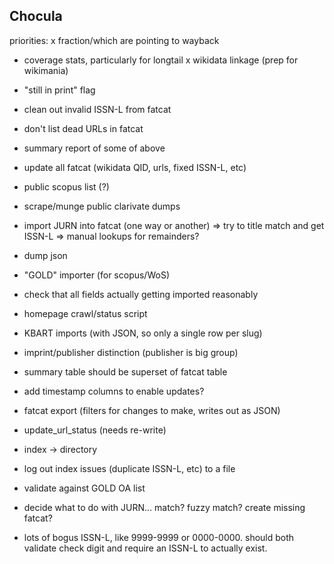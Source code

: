 
## Chocula

priorities:
x fraction/which are pointing to wayback
- coverage stats, particularly for longtail
x wikidata linkage (prep for wikimania)
- "still in print" flag
- clean out invalid ISSN-L from fatcat
- don't list dead URLs in fatcat
- summary report of some of above
- update all fatcat (wikidata QID, urls, fixed ISSN-L, etc)


- public scopus list (?)
- scrape/munge public clarivate dumps
- import JURN into fatcat (one way or another)
    => try to title match and get ISSN-L
    => manual lookups for remainders?
- dump json
- "GOLD" importer (for scopus/WoS)
- check that all fields actually getting imported reasonably
- homepage crawl/status script

- KBART imports (with JSON, so only a single row per slug)
- imprint/publisher distinction (publisher is big group)
- summary table should be superset of fatcat table
- add timestamp columns to enable updates?
- fatcat export (filters for changes to make, writes out as JSON)
- update_url_status (needs re-write)
- index -> directory
- log out index issues (duplicate ISSN-L, etc) to a file
- validate against GOLD OA list
- decide what to do with JURN... match? fuzzy match? create missing fatcat?
- lots of bogus ISSN-L, like 9999-9999 or 0000-0000. should both validate
  check digit and require an ISSN-L to actually exist.

